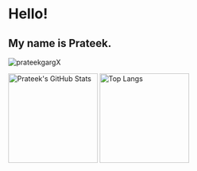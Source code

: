 # Hello!
## My name is Prateek. 
 <!---
[![Top Langs](https://github-readme-stats.vercel.app/api/top-langs/?username=prateekgargX&layout=compact&theme=tokyonight)](https://github.com/prateekgargX/github-readme-stats)
Make yourself at [home](https://prateekgargx.github.io/ "Under construction")
---> 
<p align="left"> <img src="https://komarev.com/ghpvc/?username=prateekgargX" alt="prateekgargX" /> </p>
<div class="row">
  <img alt="Prateek's GitHub Stats" src="https://github-readme-stats.vercel.app/api?username=prateekgargX&count_private=true&show_icons=true&theme=tokyonight" height="180">
  <img alt="Top Langs" src="https://github-readme-stats.vercel.app/api/top-langs/?username=prateekgargX&theme=tokyonight&layout=compact&hide=SCSS,Scheme,SystemVerilog,Stata,HTML,JavaScript,Verilog&langs_count=6" height="180">
</div>
<!--[![GitHub Streak](http://github-readme-streak-stats.herokuapp.com?user=prateekgargX&theme=tokyonight&date_format=M%20j%5B%2C%20Y%5D)](https://git.io/streak-stats)
<!---
You can make your own card by following instructions at: https://github.com/anuraghazra/github-readme-stats
--->

<!---
Nautilus3000/Nautilus3000 is a ✨ special ✨ repository because its `README.md` (this file) appears on your GitHub profile.
You can click the Preview link to take a look at your changes.
--->
